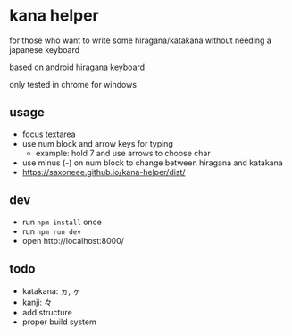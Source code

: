 # kana helper

for those who want to write some hiragana/katakana without needing a japanese keyboard

based on android hiragana keyboard

only tested in chrome for windows

## usage

* focus textarea
* use num block and arrow keys for typing
    * example: hold 7 and use arrows to choose char
* use minus (-) on num block to change between hiragana and katakana
* https://saxoneee.github.io/kana-helper/dist/

## dev

* run `npm install` once
* run `npm run dev`
* open http://localhost:8000/

## todo

* katakana: ヵ, ヶ
* kanji: 々
* add structure
* proper build system